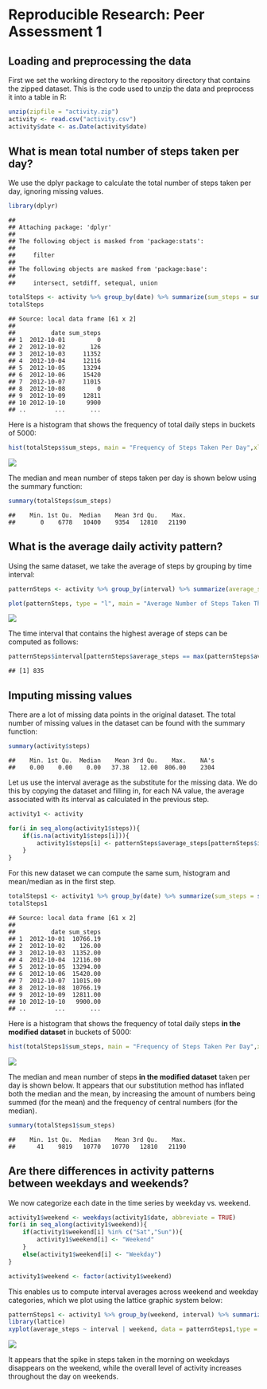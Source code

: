 # Reproducible Research: Peer Assessment 1


## Loading and preprocessing the data
First we set the working directory to the repository directory that contains the zipped dataset. This is the code used to unzip the data and preprocess it into a table in R:


```r
unzip(zipfile = "activity.zip")
activity <- read.csv("activity.csv")
activity$date <- as.Date(activity$date)
```
## What is mean total number of steps taken per day?

We use the dplyr package to calculate the total number of steps taken per day, ignoring missing values.


```r
library(dplyr)
```

```
## 
## Attaching package: 'dplyr'
## 
## The following object is masked from 'package:stats':
## 
##     filter
## 
## The following objects are masked from 'package:base':
## 
##     intersect, setdiff, setequal, union
```

```r
totalSteps <- activity %>% group_by(date) %>% summarize(sum_steps = sum(steps, na.rm = TRUE))
totalSteps
```

```
## Source: local data frame [61 x 2]
## 
##          date sum_steps
## 1  2012-10-01         0
## 2  2012-10-02       126
## 3  2012-10-03     11352
## 4  2012-10-04     12116
## 5  2012-10-05     13294
## 6  2012-10-06     15420
## 7  2012-10-07     11015
## 8  2012-10-08         0
## 9  2012-10-09     12811
## 10 2012-10-10      9900
## ..        ...       ...
```

Here is a histogram that shows the frequency of total daily steps in buckets of 5000:


```r
hist(totalSteps$sum_steps, main = "Frequency of Steps Taken Per Day",xlab = "Total Daily Steps", ylab = "Frequency")
```

![](PA1_template_files/figure-html/unnamed-chunk-3-1.png) 

The median and mean number of steps taken per day is shown below using the summary function:


```r
summary(totalSteps$sum_steps)
```

```
##    Min. 1st Qu.  Median    Mean 3rd Qu.    Max. 
##       0    6778   10400    9354   12810   21190
```

## What is the average daily activity pattern?

Using the same dataset, we take the average of steps by grouping by time interval:


```r
patternSteps <- activity %>% group_by(interval) %>% summarize(average_steps = mean(steps, na.rm = TRUE))

plot(patternSteps, type = "l", main = "Average Number of Steps Taken Throughout the Day", xlab = "Time Interval (5 min increments)", ylab = "Steps")
```

![](PA1_template_files/figure-html/unnamed-chunk-5-1.png) 

The time interval that contains the highest average of steps can be computed as follows:


```r
patternSteps$interval[patternSteps$average_steps == max(patternSteps$average_steps)]
```

```
## [1] 835
```


## Imputing missing values

There are a lot of missing data points in the original dataset. The total number of missing values in the dataset can be found with the summary function:


```r
summary(activity$steps)
```

```
##    Min. 1st Qu.  Median    Mean 3rd Qu.    Max.    NA's 
##    0.00    0.00    0.00   37.38   12.00  806.00    2304
```

Let us use the interval average as the substitute for the missing data. We do this by copying the dataset and filling in, for each NA value, the average associated with its interval as calculated in the previous step.


```r
activity1 <- activity

for(i in seq_along(activity1$steps)){
    if(is.na(activity1$steps[i])){
        activity1$steps[i] <- patternSteps$average_steps[patternSteps$interval == activity1$interval[i]]
    }
}
```

For this new dataset we can compute the same sum, histogram and mean/median as in the first step.


```r
totalSteps1 <- activity1 %>% group_by(date) %>% summarize(sum_steps = sum(steps, na.rm = TRUE))
totalSteps1
```

```
## Source: local data frame [61 x 2]
## 
##          date sum_steps
## 1  2012-10-01  10766.19
## 2  2012-10-02    126.00
## 3  2012-10-03  11352.00
## 4  2012-10-04  12116.00
## 5  2012-10-05  13294.00
## 6  2012-10-06  15420.00
## 7  2012-10-07  11015.00
## 8  2012-10-08  10766.19
## 9  2012-10-09  12811.00
## 10 2012-10-10   9900.00
## ..        ...       ...
```

Here is a histogram that shows the frequency of total daily steps **in the modified dataset** in buckets of 5000:


```r
hist(totalSteps1$sum_steps, main = "Frequency of Steps Taken Per Day",xlab = "Total Daily Steps", ylab = "Frequency")
```

![](PA1_template_files/figure-html/unnamed-chunk-10-1.png) 

The median and mean number of steps **in the modified dataset** taken per day is shown below. It appears that our substitution method has inflated both the median and the mean, by increasing the amount of numbers being summed (for the mean) and the frequency of central numbers (for the median).



```r
summary(totalSteps1$sum_steps)
```

```
##    Min. 1st Qu.  Median    Mean 3rd Qu.    Max. 
##      41    9819   10770   10770   12810   21190
```


## Are there differences in activity patterns between weekdays and weekends?

We now categorize each date in the time series by weekday vs. weekend.

```r
activity1$weekend <- weekdays(activity1$date, abbreviate = TRUE)
for(i in seq_along(activity1$weekend)){
    if(activity1$weekend[i] %in% c("Sat","Sun")){
        activity1$weekend[i] <- "Weekend"
    }
    else(activity1$weekend[i] <- "Weekday")
}

activity1$weekend <- factor(activity1$weekend)
```

This enables us to compute interval averages across weekend and weekday categories, which we plot using the lattice graphic system below:


```r
patternSteps1 <- activity1 %>% group_by(weekend, interval) %>% summarize(average_steps = mean(steps, na.rm = TRUE))
library(lattice)
xyplot(average_steps ~ interval | weekend, data = patternSteps1,type = "l", ylab = "Number of Steps",xlab = "Time Interval", main = "Average Number of Steps Taken Throughout the Day")
```

![](PA1_template_files/figure-html/unnamed-chunk-13-1.png) 

It appears that the spike in steps taken in the morning on weekdays disappears on the weekend, while the overall level of activity increases throughout the day on weekends.
